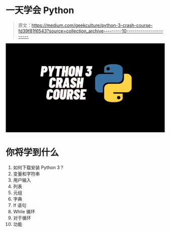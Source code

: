 # 一天学会 Python

> 原文：<https://medium.com/geekculture/python-3-crash-course-fd39f81f6543?source=collection_archive---------10----------------------->

![](img/8c463df3f138a3cfd3098a0f05997d7c.png)

# 你将学到什么

1.  如何下载安装 Python 3？
2.  变量和字符串
3.  用户输入
4.  列表
5.  元组
6.  字典
7.  If 语句
8.  While 循环
9.  对于循环
10.  功能